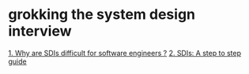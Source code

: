 # grokking the system design interview
[1. Why are SDIs difficult for software engineers ?](difficulties_of_sdi.md)
[2. SDIs: A step to step guide](a_step_by_step_guide.md)
